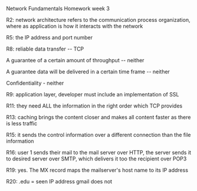 Network Fundamentals Homework week 3

R2: network architecture refers to the communication process organization, where as application is how it interacts with the network

R5: the IP address and port number

R8: reliable data transfer -- TCP

A guarantee of a certain amount of throughput -- neither

A guarantee data will be delivered in a certain time frame -- neither

Confidentiality - neither

R9: application layer, developer must include an implementation of SSL

R11: they need ALL the information in the right order which TCP provides

R13: caching brings the content closer and makes all content faster as there is less traffic

R15: it sends the control information over a different connection than the file information

R16: user 1 sends their mail to the mail server over HTTP, the server sends it to desired server over SMTP, which delivers it too the recipient over POP3

R19: yes. The MX record maps the mailserver's host name to its IP address

R20: .edu = seen IP address gmail does not

